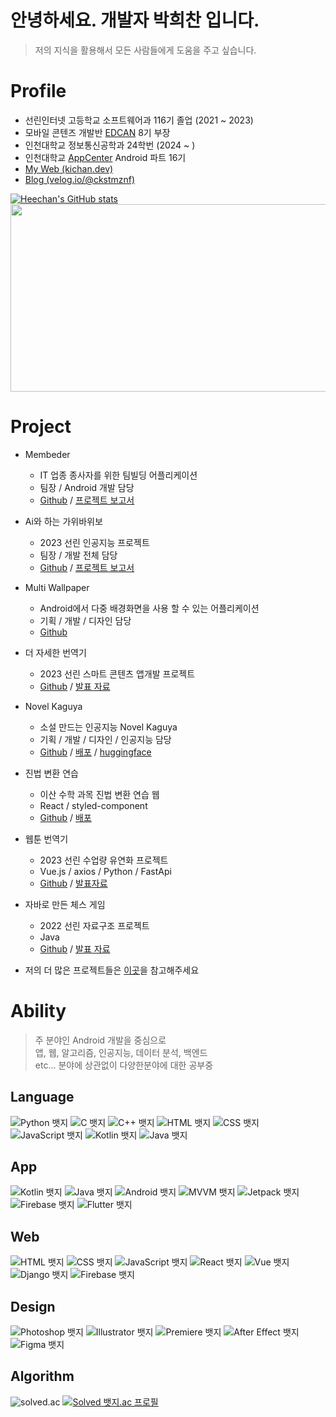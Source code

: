 # 안녕하세요. 개발자 <b>박희찬</b> 입니다.

>  저의 지식을 활용해서 모든 사람들에게 도움을 주고 싶습니다.

# Profile
- 선린인터넷 고등학교 소프트웨어과 116기 졸업 (2021 ~ 2023)
- 모바일 콘텐즈 개발반 [EDCAN](https://edcan.kr) 8기 부장
- 인천대학교 정보통신공학과 24학번 (2024 ~ )
- 인천대학교 [AppCenter](https://home.inuappcenter.kr/) Android 파트 16기
- [My Web (kichan.dev)](https://kichan.dev) 
- [Blog (velog.io/@ckstmznf)](https://velog.io/@ckstmznf)

[![Heechan's GitHub stats](https://github-readme-stats.vercel.app/api?username=kichan05)](https://github.com/anuraghazra/github-readme-stats)
<a href="https://github.com/devxb/gitanimals">
  <img
    src="https://render.gitanimals.org/farms/kichan05"
    width="600"
    height="300"
  />
</a>
  


# Project
- Membeder
  - IT 업종 종사자를 위한 팀빌딩 어플리케이션
  - 팀장 / Android 개발 담당
  - [Github](https://github.com/Membeder)
  /
  [프로젝트 보고서](https://drive.google.com/file/d/1_Xco4DxNDVJppvE2l8VnLhB_r-BDjHhT/view)
- Ai와 하는 가위바위보
  - 2023 선린 인공지능 프로젝트
  - 팀장 / 개발 전체 담당
  - [Github](https://github.com/kichan05/2023-Sunrin-Ai-Project)
  / 
  [프로젝트 보고서](https://drive.google.com/file/d/1SoAQeyaQgwolm66yWDZ6LaOOCfC1vS5_/view?usp=sharing)
- Multi Wallpaper
  - Android에서 다중 배경화면을 사용 할 수 있는 어플리케이션
  - 기획 / 개발 / 디자인 담당
  - [Github](https://github.com/kichan05/Multi-Wallpaper)
- 더 자세한 번역기
  - 2023 선린 스마트 콘텐츠 앱개발 프로젝트
  - [Github](https://github.com/kichan05/More-detailed)
  /
  [발표 자료](https://drive.google.com/file/d/1y5QEZzCB_mMdZaYcXtvlop-1Bv5xvQZG/view?usp=sharing)
- Novel Kaguya
  - 소설 만드는 인공지능 Novel Kaguya
  - 기획 / 개발 / 디자인 / 인공지능 담당
  - [Github](https://github.com/kichan05/Novel-Kaguya)
  /
  [배포](https://novel.kichan.dev)
  /
  [huggingface](https://huggingface.co/kichan05/Novel-Kaguya)
- 진법 변환 연습
  - 이산 수학 과목 진법 변환 연습 웹
  - React / styled-component
  - [Github](https://github.com/kichan05/jinbub)
  /
  [배포](https://jinbub.kichan.dev/)
- 웹툰 번역기
  - 2023 선린 수업량 유연화 프로젝트
  - Vue.js / axios / Python / FastApi
  - [Github](https://github.com/kichan05/Webtoon-Translater)
  /
  [발표자료](https://www.figma.com/proto/r0HzBngz26b1eD05LKZCiZ/%EB%B0%9C%ED%91%9C-%EC%9E%90%EB%A3%8C-%EB%AA%A8%EC%9D%8C?type=design&node-id=411-4&t=Ziid8AQXamVLK6px-0&scaling=contain&page-id=411%3A4](https://www.figma.com/proto/r0HzBngz26b1eD05LKZCiZ/%EB%B0%9C%ED%91%9C-%EC%9E%90%EB%A3%8C-%EB%AA%A8%EC%9D%8C?type=design&node-id=411-5&t=ueCbnJnC8hJj7vUo-1&scaling=contain&page-id=411%3A4&mode=design)https://www.figma.com/proto/r0HzBngz26b1eD05LKZCiZ/%EB%B0%9C%ED%91%9C-%EC%9E%90%EB%A3%8C-%EB%AA%A8%EC%9D%8C?type=design&node-id=411-5&t=ueCbnJnC8hJj7vUo-1&scaling=contain&page-id=411%3A4&mode=design)
- 자바로 만든 체스 게임
  - 2022 선린 자료구조 프로젝트
  - Java
  - [Github](https://github.com/kichan05/2022-Sunrin-DataStructure-Project)
  /
  [발표 자료](https://drive.google.com/file/d/1OiGBiA-CBR-pkCk_im2QG75xILhTpE_p/view?usp=sharing)


- 저의 더 많은 프로젝트들은 [이곳](https://heechan0213.notion.site/Heechan-s-Portfolio-77907808d4fa45bc966db7bc57189e43)을 참고해주세요

# Ability
  > 주 분야인 Android 개발을 중심으로 <br>
  > 앱, 웹, 알고리즘, 인공지능, 데이터 분석, 백엔드<br>
  > etc... 분야에 상관없이 다양한분야에 대한 공부중

## Language
![Python 뱃지](https://img.shields.io/badge/Python-7/10-3776AB?logo=Python&logoColor=white)
![C 뱃지](https://img.shields.io/badge/C-5/10-A8B9CC?logo=C&logoColor=white)
![C++ 뱃지](https://img.shields.io/badge/C++-5/10-00599C?logo=Cplusplus&logoColor=white)
![HTML 뱃지](https://img.shields.io/badge/HTML-7/10-E34F26?logo=HTML&logoColor=white)
![CSS 뱃지](https://img.shields.io/badge/CSS-6/10-1572B6?logo=CSS&logoColor=white)
![JavaScript 뱃지](https://img.shields.io/badge/JavaScript-6/10-F7DF1E?logo=JavaScript&logoColor=white)
![Kotlin 뱃지](https://img.shields.io/badge/Kotlin-6/10-7F52FF?logo=Kotlin&logoColor=white)
![Java 뱃지](https://img.shields.io/badge/Java-4/10-007396?logo=Java&logoColor=white)

## App
![Kotlin 뱃지](https://img.shields.io/badge/Kotlin-6/10-7F52FF?logo=Kotlin&logoColor=white)
![Java 뱃지](https://img.shields.io/badge/Java-4/10-007396?logo=Java&logoColor=white)
![Android 뱃지](https://img.shields.io/badge/Android-6/10-3DDC84?logo=Android&logoColor=white)
![MVVM 뱃지](https://img.shields.io/badge/MVVM-7/10-3DDC84?logo=MVVM&logoColor=white)
![Jetpack 뱃지](https://img.shields.io/badge/JetpackCompose-3/10-4285F4?logo=Jetpack&logoColor=white)
![Firebase 뱃지](https://img.shields.io/badge/Firebase-5/10-FFCA28?logo=Firebase&logoColor=white)
![Flutter 뱃지](https://img.shields.io/badge/Flutter-2/10-02569B?logo=Flutter&logoColor=white)

## Web
![HTML 뱃지](https://img.shields.io/badge/HTML-7/10-E34F26?logo=HTML&logoColor=white)
![CSS 뱃지](https://img.shields.io/badge/CSS-6/10-1572B6?logo=CSS&logoColor=white)
![JavaScript 뱃지](https://img.shields.io/badge/JavaScript-6/10-F7DF1E?logo=JavaScript&logoColor=white)
![React 뱃지](https://img.shields.io/badge/React-6/10-61DAFB?logo=React&logoColor=white)
![Vue 뱃지](https://img.shields.io/badge/Vue.js-4/10-4FC08D?logo=Vue.js&logoColor=white)
![Django 뱃지](https://img.shields.io/badge/Django-3/10-092E20?logo=Django&logoColor=white)
![Firebase 뱃지](https://img.shields.io/badge/Firebase-5/10-FFCA28?logo=Firebase&logoColor=white)

## Design
![Photoshop 뱃지](https://img.shields.io/badge/Photoshop-4/10-31A8FF?logo=AdobePhotoshop&logoColor=white)
![Illustrator 뱃지](https://img.shields.io/badge/Illustrator-4/10-FF9A00?logo=AdobeIllustrator&logoColor=white)
![Premiere 뱃지](https://img.shields.io/badge/PremierePro-2/10-9999FF?logo=AdobePremierePro&logoColor=white)
![After Effect 뱃지](https://img.shields.io/badge/AfterEffects-2/10-9999FF?logo=AdobeAfterEffects&logoColor=white)
![Figma 뱃지](https://img.shields.io/badge/Figma-8/10-F24E1E?logo=Figma&logoColor=white)

## Algorithm
![solved.ac](http://mazandi.herokuapp.com/api?handle=ckstmznf&theme=dark")
[![Solved 뱃지.ac 프로필](http://mazassumnida.wtf/api/v2/generate_badge?boj=ckstmznf)](https://solved.ac/ckstmznf)
